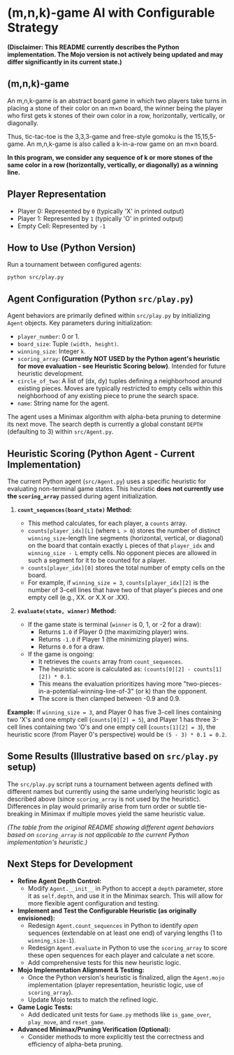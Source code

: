 # (m,n,k)-game AI with Configurable Strategy

**(Disclaimer: This README currently describes the Python implementation. The Mojo version is not actively being updated and may differ significantly in its current state.)**

## (m,n,k)-game
An m,n,k-game is an abstract board game in which two players take turns in placing a stone of their color on an m×n board, the winner being the player who first gets k stones of their own color in a row, horizontally, vertically, or diagonally.

Thus, tic-tac-toe is the 3,3,3-game and free-style gomoku is the 15,15,5-game.
An m,n,k-game is also called a k-in-a-row game on an m×n board.

**In this program, we consider any sequence of k or more stones of the same color in a row (horizontally, vertically, or diagonally) as a winning line.**

## Player Representation
*   Player 0: Represented by `0` (typically 'X' in printed output)
*   Player 1: Represented by `1` (typically 'O' in printed output)
*   Empty Cell: Represented by `-1`

## How to Use (Python Version)
Run a tournament between configured agents:

`python src/play.py`

## Agent Configuration (Python `src/play.py`)
Agent behaviors are primarily defined within `src/play.py` by initializing `Agent` objects. Key parameters during initialization:
*   `player_number`: 0 or 1.
*   `board_size`: Tuple `(width, height)`.
*   `winning_size`: Integer `k`.
*   `scoring_array`: **(Currently NOT USED by the Python agent's heuristic for move evaluation - see Heuristic Scoring below)**. Intended for future heuristic development.
*   `circle_of_two`: A list of (dx, dy) tuples defining a neighborhood around existing pieces. Moves are typically restricted to empty cells within this neighborhood of any existing piece to prune the search space.
*   `name`: String name for the agent.

The agent uses a Minimax algorithm with alpha-beta pruning to determine its next move. The search depth is currently a global constant `DEPTH` (defaulting to 3) within `src/Agent.py`.

## Heuristic Scoring (Python Agent - Current Implementation)

The current Python agent (`src/Agent.py`) uses a specific heuristic for evaluating non-terminal game states. This heuristic **does not currently use the `scoring_array`** passed during agent initialization.

1.  **`count_sequences(board_state)` Method:**
    *   This method calculates, for each player, a `counts` array.
    *   `counts[player_idx][L]` (where `L > 0`) stores the number of distinct `winning_size`-length line segments (horizontal, vertical, or diagonal) on the board that contain exactly `L` pieces of that `player_idx` and `winning_size - L` empty cells. No opponent pieces are allowed in such a segment for it to be counted for a player.
    *   `counts[player_idx][0]` stores the total number of empty cells on the board.
    *   For example, if `winning_size = 3`, `counts[player_idx][2]` is the number of 3-cell lines that have two of that player's pieces and one empty cell (e.g., XX. or X.X or .XX).

2.  **`evaluate(state, winner)` Method:**
    *   If the game state is terminal (`winner` is 0, 1, or -2 for a draw):
        *   Returns `1.0` if Player 0 (the maximizing player) wins.
        *   Returns `-1.0` if Player 1 (the minimizing player) wins.
        *   Returns `0.0` for a draw.
    *   If the game is ongoing:
        *   It retrieves the `counts` array from `count_sequences`.
        *   The heuristic score is calculated as: `(counts[0][2] - counts[1][2]) * 0.1`.
        *   This means the evaluation prioritizes having more "two-pieces-in-a-potential-winning-line-of-3" (or k) than the opponent.
        *   The score is then clamped between -0.9 and 0.9.

**Example:**
If `winning_size = 3`, and Player 0 has five 3-cell lines containing two 'X's and one empty cell (`counts[0][2] = 5`), and Player 1 has three 3-cell lines containing two 'O's and one empty cell (`counts[1][2] = 3`), the heuristic score (from Player 0's perspective) would be `(5 - 3) * 0.1 = 0.2`.

## Some Results (Illustrative based on `src/play.py` setup)
The `src/play.py` script runs a tournament between agents defined with different names but currently using the same underlying heuristic logic as described above (since `scoring_array` is not used by the heuristic). Differences in play would primarily arise from turn order or subtle tie-breaking in Minimax if multiple moves yield the same heuristic value.

*(The table from the original README showing different agent behaviors based on `scoring_array` is not applicable to the current Python implementation's heuristic.)*

## Next Steps for Development

*   **Refine Agent Depth Control:**
    *   Modify `Agent.__init__` in Python to accept a `depth` parameter, store it as `self.depth`, and use it in the Minimax search. This will allow for more flexible agent configuration and testing.
*   **Implement and Test the Configurable Heuristic (as originally envisioned):**
    *   Redesign `Agent.count_sequences` in Python to identify *open* sequences (extendable on at least one end) of varying lengths (1 to `winning_size-1`).
    *   Redesign `Agent.evaluate` in Python to use the `scoring_array` to score these open sequences for each player and calculate a net score.
    *   Add comprehensive tests for this new heuristic logic.
*   **Mojo Implementation Alignment & Testing:**
    *   Once the Python version's heuristic is finalized, align the `Agent.mojo` implementation (player representation, heuristic logic, use of `scoring_array`).
    *   Update Mojo tests to match the refined logic.
*   **Game Logic Tests:**
    *   Add dedicated unit tests for `Game.py` methods like `is_game_over`, `play_move`, and `reset_game`.
*   **Advanced Minimax/Pruning Verification (Optional):**
    *   Consider methods to more explicitly test the correctness and efficiency of alpha-beta pruning.